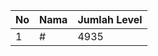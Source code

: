 | No | Nama            | Jumlah Level |
|----|-----------------|--------------|
| 1  | #    |    4935        |
